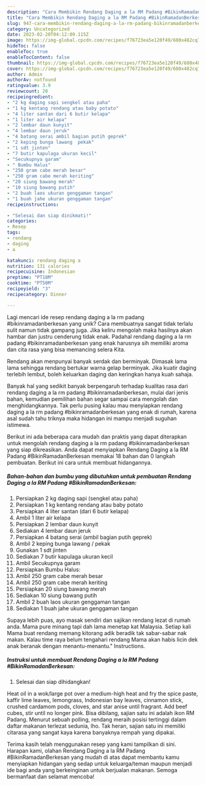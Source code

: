 ```yaml
---
description: "Cara Membikin Rendang Daging a la RM Padang #BikinRamadanBerkesan yang Mantap"
title: "Cara Membikin Rendang Daging a la RM Padang #BikinRamadanBerkesan yang Mantap"
slug: 947-cara-membikin-rendang-daging-a-la-rm-padang-bikinramadanberkesan-yang-mantap
category: Uncategorized
date: 2023-02-20T04:12:09.115Z
image: https://img-global.cpcdn.com/recipes/f76723ea5e120f49/680x482cq70/rendang-daging-a-la-rm-padang-bikinramadanberkesan-foto-resep-utama.jpg
hideToc: false
enableToc: true
enableTocContent: false
thumbnail: https://img-global.cpcdn.com/recipes/f76723ea5e120f49/680x482cq70/rendang-daging-a-la-rm-padang-bikinramadanberkesan-foto-resep-utama.jpg
cover: https://img-global.cpcdn.com/recipes/f76723ea5e120f49/680x482cq70/rendang-daging-a-la-rm-padang-bikinramadanberkesan-foto-resep-utama.jpg
author: Admin
authorAv: notfound
ratingvalue: 3.9
reviewcount: 20
recipeingredient:
- "2 kg daging sapi sengkel atau paha"
- "1 kg kentang rendang atau baby potato"
- "4 liter santan dari 6 butir kelapa"
- "1 liter air kelapa"
- "2 lembar daun kunyit"
- "4 lembar daun jeruk"
- "4 batang serai ambil bagian putih geprek"
- "2 keping bunga lawang  pekak"
- "1 sdt jinten"
- "7 butir kapulaga ukuran kecil"
- "Secukupnya garam"
- " Bumbu Halus"
- "250 gram cabe merah besar"
- "250 gram cabe merah keriting"
- "20 siung bawang merah"
- "10 siung bawang putih"
- "2 buah laos ukuran genggaman tangan"
- "1 buah jahe ukuran genggaman tangan"
recipeinstructions:

- "Selesai dan siap dinikmati!"
categories:
- Resep
tags:
- rendang
- daging
- a

katakunci: rendang daging a 
nutrition: 131 calories
recipecuisine: Indonesian
preptime: "PT18M"
cooktime: "PT50M"
recipeyield: "3"
recipecategory: Dinner

---
```





Lagi mencari ide resep rendang daging a la rm padang #bikinramadanberkesan yang unik? Cara membuatnya sangat tidak terlalu sulit namun tidak gampang juga. Jika keliru mengolah maka hasilnya akan hambar dan justru cenderung tidak enak. Padahal rendang daging a la rm padang #bikinramadanberkesan yang enak harusnya sih memiliki aroma dan cita rasa yang bisa memancing selera Kita.





Rendang akan menpunyai banyak serdak dan berminyak. Dimasak lama lama sehingga rendang bertukar warna gelap berminyak. Jika kuatir daging terlebih lembut, boleh keluarkan daging dan keringkan hanya kuah sahaja.

Banyak hal yang sedikit banyak berpengaruh terhadap kualitas rasa dari rendang daging a la rm padang #bikinramadanberkesan, mulai dari jenis bahan, kemudian pemilihan bahan segar sampai cara mengolah dan menghidangkannya. Tak perlu pusing kalau mau menyiapkan rendang daging a la rm padang #bikinramadanberkesan yang enak di rumah, karena asal sudah tahu triknya maka hidangan ini mampu menjadi suguhan istimewa.






Berikut ini ada beberapa cara mudah dan praktis yang dapat diterapkan untuk mengolah rendang daging a la rm padang #bikinramadanberkesan yang siap dikreasikan. Anda dapat menyiapkan Rendang Daging a la RM Padang #BikinRamadanBerkesan memakai 18 bahan dan 0 langkah pembuatan. Berikut ini cara untuk membuat hidangannya.

<!--inarticleads1-->

##### Bahan-bahan dan bumbu yang dibutuhkan untuk pembuatan Rendang Daging a la RM Padang #BikinRamadanBerkesan:

1. Persiapkan 2 kg daging sapi (sengkel atau paha)
1. Persiapkan 1 kg kentang rendang atau baby potato
1. Persiapkan 4 liter santan (dari 6 butir kelapa)
1. Ambil 1 liter air kelapa
1. Persiapkan 2 lembar daun kunyit
1. Sediakan 4 lembar daun jeruk
1. Persiapkan 4 batang serai (ambil bagian putih geprek)
1. Ambil 2 keping bunga lawang / pekak
1. Gunakan 1 sdt jinten
1. Sediakan 7 butir kapulaga ukuran kecil
1. Ambil Secukupnya garam
1. Persiapkan  Bumbu Halus:
1. Ambil 250 gram cabe merah besar
1. Ambil 250 gram cabe merah keriting
1. Persiapkan 20 siung bawang merah
1. Sediakan 10 siung bawang putih
1. Ambil 2 buah laos ukuran genggaman tangan
1. Sediakan 1 buah jahe ukuran genggaman tangan


Supaya lebih puas, ayo masak sendiri dan sajikan rendang lezat di rumah anda. Mama pure minang tapi dah lama menetap kat Malaysia. Setiap kali Mama buat rendang memang kitorang adik beradik tak sabar-sabar nak makan. Kalau time raya belum tengahari rendang Mama akan habis licin dek anak beranak dengan menantu-menantu.&#34; Instructions. 

<!--inarticleads2-->

##### Instruksi untuk membuat Rendang Daging a la RM Padang #BikinRamadanBerkesan:


1. Selesai dan siap dihidangkan!

Heat oil in a wok/large pot over a medium-high heat and fry the spice paste, kaffir lime leaves, lemongrass, Indonesian bay leaves, cinnamon stick, crushed cardamom pods, cloves, and star anise until fragrant. Add beef cubes, stir until no longer pink. Bisa dibilang, sajian satu ini adalah ikon RM Padang. Menurut sebuah polling, rendang meraih posisi tertinggi dalam daftar makanan terlezat sedunia, lho. Tak heran, sajian satu ini memiliki citarasa yang sangat kaya karena banyaknya rempah yang dipakai. 

Terima kasih telah menggunakan resep yang kami tampilkan di sini. Harapan kami, olahan Rendang Daging a la RM Padang #BikinRamadanBerkesan yang mudah di atas dapat membantu kamu menyiapkan hidangan yang sedap untuk keluarga/teman maupun menjadi ide bagi anda yang berkeinginan untuk berjualan makanan. Semoga bermanfaat dan selamat mencoba!
